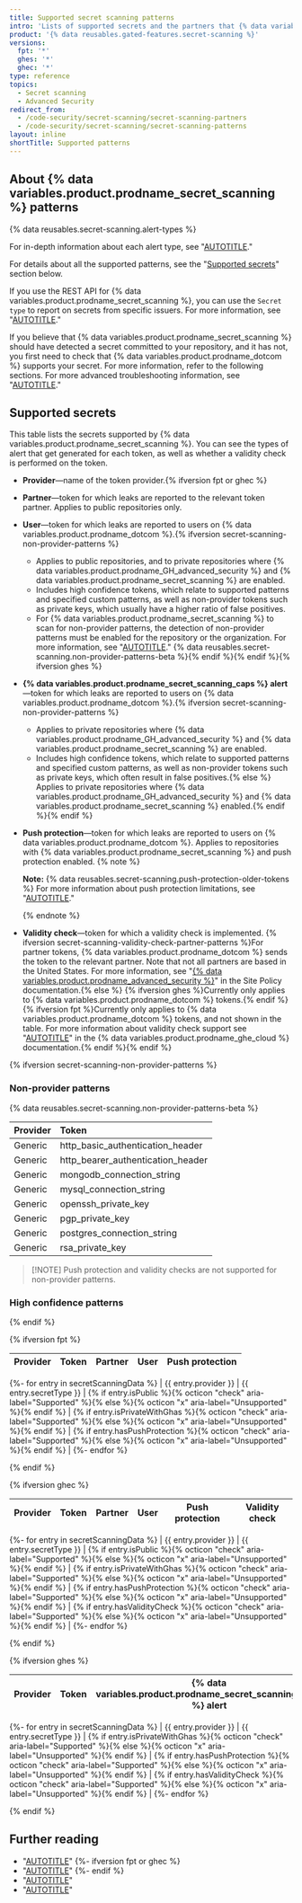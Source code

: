 ```yaml
---
title: Supported secret scanning patterns
intro: 'Lists of supported secrets and the partners that {% data variables.product.company_short %} works with to prevent fraudulent use of secrets that were committed accidentally.'
product: '{% data reusables.gated-features.secret-scanning %}'
versions:
  fpt: '*'
  ghes: '*'
  ghec: '*'
type: reference
topics:
  - Secret scanning
  - Advanced Security
redirect_from:
  - /code-security/secret-scanning/secret-scanning-partners
  - /code-security/secret-scanning/secret-scanning-patterns
layout: inline
shortTitle: Supported patterns
---
```


## About {% data variables.product.prodname_secret_scanning %} patterns

{% data reusables.secret-scanning.alert-types %}

For in-depth information about each alert type, see "[AUTOTITLE](/code-security/secret-scanning/managing-alerts-from-secret-scanning/about-alerts)."

For details about all the supported patterns, see the "[Supported secrets](#supported-secrets)" section below.

If you use the REST API for {% data variables.product.prodname_secret_scanning %}, you can use the `Secret type` to report on secrets from specific issuers. For more information, see "[AUTOTITLE](/enterprise-cloud@latest/rest/secret-scanning)."

If you believe that {% data variables.product.prodname_secret_scanning %} should have detected a secret committed to your repository, and it has not, you first need to check that {% data variables.product.prodname_dotcom %} supports your secret. For more information, refer to the following sections. For more advanced troubleshooting information, see "[AUTOTITLE](/code-security/secret-scanning/troubleshooting-secret-scanning-and-push-protection/troubleshooting-secret-scanning)."

## Supported secrets

This table lists the secrets supported by {% data variables.product.prodname_secret_scanning %}. You can see the types of alert that get generated for each token, as well as whether a validity check is performed on the token.

* **Provider**—name of the token provider.{% ifversion fpt or ghec %}
* **Partner**—token for which leaks are reported to the relevant token partner. Applies to public repositories only.
* **User**—token for which leaks are reported to users on {% data variables.product.prodname_dotcom %}.{% ifversion secret-scanning-non-provider-patterns %}
  * Applies to public repositories, and to private repositories where {% data variables.product.prodname_GH_advanced_security %} and {% data variables.product.prodname_secret_scanning %} are enabled.
  * Includes high confidence tokens, which relate to supported patterns and specified custom patterns, as well as non-provider tokens such as private keys, which usually have a higher ratio of false positives.
  * For {% data variables.product.prodname_secret_scanning %} to scan for non-provider patterns, the detection of non-provider patterns must be enabled for the repository or the organization. For more information, see "[AUTOTITLE](/code-security/secret-scanning/enabling-secret-scanning-features/enabling-secret-scanning-for-your-repository)."
  {% data reusables.secret-scanning.non-provider-patterns-beta %}{% endif %}{% endif %}{% ifversion ghes %}
* **{% data variables.product.prodname_secret_scanning_caps %} alert**—token for which leaks are reported to users on {% data variables.product.prodname_dotcom %}.{% ifversion secret-scanning-non-provider-patterns %}
  * Applies to private repositories where {% data variables.product.prodname_GH_advanced_security %} and {% data variables.product.prodname_secret_scanning %} are enabled.
  * Includes high confidence tokens, which relate to supported patterns and specified custom patterns, as well as non-provider tokens such as private keys, which often result in false positives.{% else %} Applies to private repositories where {% data variables.product.prodname_GH_advanced_security %} and {% data variables.product.prodname_secret_scanning %} enabled.{% endif %}{% endif %}
* **Push protection**—token for which leaks are reported to users on {% data variables.product.prodname_dotcom %}. Applies to repositories with {% data variables.product.prodname_secret_scanning %} and push protection enabled.
  {% note %}

  **Note:** {% data reusables.secret-scanning.push-protection-older-tokens %} For more information about push protection limitations, see "[AUTOTITLE](/code-security/secret-scanning/troubleshooting-secret-scanning-and-push-protection/troubleshooting-secret-scanning#push-protection-and-pattern-versions)."

  {% endnote %}
* **Validity check**—token for which a validity check is implemented. {% ifversion secret-scanning-validity-check-partner-patterns %}For partner tokens, {% data variables.product.prodname_dotcom %} sends the token to the relevant partner. Note that not all partners are based in the United States. For more information, see "[{% data variables.product.prodname_advanced_security %}](/free-pro-team@latest/site-policy/github-terms/github-terms-for-additional-products-and-features#advanced-security)" in the Site Policy documentation.{% else %} {% ifversion ghes %}Currently only applies to {% data variables.product.prodname_dotcom %} tokens.{% endif %} {% ifversion fpt %}Currently only applies to {% data variables.product.prodname_dotcom %} tokens, and not shown in the table. For more information about validity check support see "[AUTOTITLE](/enterprise-cloud@latest/code-security/secret-scanning/introduction/supported-secret-scanning-patterns#supported-secrets)" in the {% data variables.product.prodname_ghe_cloud %} documentation.{% endif %}{% endif %}

{% ifversion secret-scanning-non-provider-patterns %}

### Non-provider patterns

{% data reusables.secret-scanning.non-provider-patterns-beta %}

| Provider | Token |
|----------|:--------------------|
|  Generic | http_basic_authentication_header |
|  Generic | http_bearer_authentication_header |
|  Generic | mongodb_connection_string |
|  Generic | mysql_connection_string |
|  Generic | openssh_private_key |
|  Generic | pgp_private_key |
|  Generic | postgres_connection_string |
|  Generic | rsa_private_key |

>[!NOTE] Push protection and validity checks are not supported for non-provider patterns.

### High confidence patterns

{% endif %}

<!-- FPT version of table -->
{% ifversion fpt %}

| Provider | Token | Partner | User | Push protection
|----|:----|:----:|:----:|:----:|
{%- for entry in secretScanningData %}
| {{ entry.provider }} | {{ entry.secretType }} | {% if entry.isPublic %}{% octicon "check" aria-label="Supported" %}{% else %}{% octicon "x" aria-label="Unsupported" %}{% endif %} | {% if entry.isPrivateWithGhas %}{% octicon "check" aria-label="Supported" %}{% else %}{% octicon "x" aria-label="Unsupported" %}{% endif %} | {% if entry.hasPushProtection %}{% octicon "check" aria-label="Supported" %}{% else %}{% octicon "x" aria-label="Unsupported" %}{% endif %} |
{%- endfor %}

{% endif %}

<!-- GHEC version of table -->
{% ifversion ghec %}

| Provider | Token | Partner | User | Push protection | Validity check |
|----|:----|:----:|:----:|:----:|:----:|
{%- for entry in secretScanningData %}
| {{ entry.provider }} | {{ entry.secretType }} | {% if entry.isPublic %}{% octicon "check" aria-label="Supported" %}{% else %}{% octicon "x" aria-label="Unsupported" %}{% endif %} | {% if entry.isPrivateWithGhas %}{% octicon "check" aria-label="Supported" %}{% else %}{% octicon "x" aria-label="Unsupported" %}{% endif %} | {% if entry.hasPushProtection %}{% octicon "check" aria-label="Supported" %}{% else %}{% octicon "x" aria-label="Unsupported" %}{% endif %} | {% if entry.hasValidityCheck %}{% octicon "check" aria-label="Supported" %}{% else %}{% octicon "x" aria-label="Unsupported" %}{% endif %} |
{%- endfor %}

{% endif %}

<!-- GHES 3.9+ table -->
{% ifversion ghes %}

| Provider | Token | {% data variables.product.prodname_secret_scanning_caps %} alert | Push protection | Validity check |
|----|:----|:----:|:----:|:----:|
{%- for entry in secretScanningData %}
| {{ entry.provider }} | {{ entry.secretType }} | {% if entry.isPrivateWithGhas %}{% octicon "check" aria-label="Supported" %}{% else %}{% octicon "x" aria-label="Unsupported" %}{% endif %} | {% if entry.hasPushProtection %}{% octicon "check" aria-label="Supported" %}{% else %}{% octicon "x" aria-label="Unsupported" %}{% endif %} | {% if entry.hasValidityCheck %}{% octicon "check" aria-label="Supported" %}{% else %}{% octicon "x" aria-label="Unsupported" %}{% endif %} |
{%- endfor %}

{% endif %}

## Further reading

* "[AUTOTITLE](/code-security/secret-scanning/managing-alerts-from-secret-scanning/about-alerts)"
{%- ifversion fpt or ghec %}
* "[AUTOTITLE](/code-security/secret-scanning/secret-scanning-partnership-program/secret-scanning-partner-program)"
{%- endif %}
* "[AUTOTITLE](/code-security/getting-started/securing-your-repository)"
* "[AUTOTITLE](/authentication/keeping-your-account-and-data-secure)"
